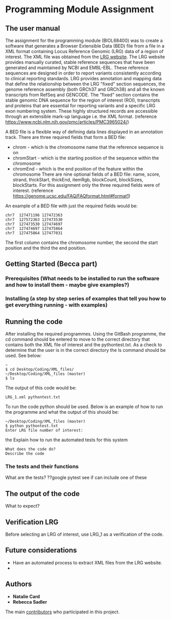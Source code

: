 # Programming Module Assignment 
## The user manual
The assignment for the programming module (BIOL68400) was to create a software that generates a Browser Extensible Data (BED) file from a file in a XML format containing Locus Reference Genomic (LRG) data of a region of interest. 
The XML file was obtained from the [LRG website](https://www.lrg-sequence.org/index.html).
The LRG website provides manually curated, stable reference sequences that have been generated and maintained by NCBI and EMBL-EBL. These reference sequences are designed in order to report variants consistently according to clinical reporting standards. LRG provides annotation and mapping data that define the relationship between the LRG "fixed" section sequences, the genome reference assembly (both GRCh37 and GRCh38) and all the known transcripts from RefSeq and GENCODE. The "fixed" section contains the stable genomic DNA sequence for the region of interest (ROI), transcripts and proteins that are essential for reporting variants and a specific LRG exon numbering system. These highly structured records are accessible through an extensible mark-up language i.e. the XML format. (reference https://www.ncbi.nlm.nih.gov/pmc/articles/PMC3965024/)

A BED file is a flexible way of defining data lines displayed in an annotation track. There are three required fields that form a BED file:
- chrom - which is the chromosome name that the reference sequence is on
- chromStart - which is the starting position of the sequence within the chromosome 
- chromEnd - which is the end position of the feature within the chromosome
There are nine optional fields of a BED file: name, score, strand, thickStart, thickEnd, itemRgb, blockCount, blockSizes, blockStarts. For this assignment only the three required fields were of interest. 
(reference https://genome.ucsc.edu/FAQ/FAQformat.html#format1) 

An example of a BED file with just the required fields would be:
```
chr7  127471196 127472363
chr7  127572363 127473530
chr7  127473530 127474697
chr7  127474697 127475864
chr7  127475864 127477031
```
The first column contains the chromosome number, the second the start position and the third the end position. 
## Getting Started (Becca part) 

### Prerequisites (What needs to be installed to run the software and how to install them - maybe give examples?)

### Installing (a step by step series of examples that tell you how to get everything running - with examples)

## Running the code
After installing the required programmes. Using the GitBash programme, the cd command should be entered to move to the correct directory that contains both the XML file of interest and the pythontest.txt. As a check to determine that the user is in the correct directory the ls command should be used. See below:
```
~
$ cd Desktop/Coding/XML_files/
~/Desktop/Coding/XML_files (master)
$ ls
```
The output of this code would be:
```
LRG_1.xml pythontest.txt
```
To run the code python should be used. Below is an example of how to run the programme and what the output of this should be:
```
~/Desktop/Coding/XML_files (master)
$ python pythontest.txt
Enter LRG file number of interest: 
```

the Explain how to run the automated tests for this system
```
What does the code do? 
Describe the code 
```
### The tests and their functions
What are the tests?
??google pytest see if can include one of these 

## The output of the code
What to expect?

## Verification LRG
Before selecting an LRG of interest, use LRG_1 as a verification of the code. 

## Future considerations
- Have an automated process to extract XML files from the LRG website.
- 

## Authors
* **Natalie Card**
* **Rebecca Sadler**

The main [contributors](https://github.com/NatalieC15/Coding/graphs/contributors) who participated in this project.




